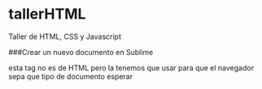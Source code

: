 # tallerHTML
Taller de HTML, CSS y Javascript

###Crear un nuevo documento en Sublime
<!DOCTYPE html> esta tag no es de HTML pero la tenemos que usar para que el navegador sepa que tipo de documento esperar
  <html></html>
